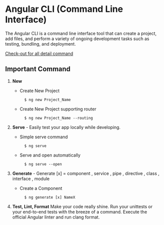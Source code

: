 # Angular CLI (Command Line Interface)

The Angular CLI is a command line interface tool that can create a project, add files, and perform a variety of ongoing development tasks such as testing, bundling, and deployment.

[Check-out for all detail command](https://github.com/angular/angular-cli/wiki)

## Important Command

1. **New**

	- Create New Project

			$ ng new Project_Name

	- Create New Project supporting router

        	$ ng new Project_Name --routing

2. **Serve** - Easily test your app locally while developing.

	- Simple serve command

        	$ ng serve
        
	- Serve and open automatically

        	$ ng serve --open

3. **Generate** - Generate [x] =  component , service , pipe , directive , class , interface , module

	- Create a Component

        	$ ng generate [x] NameX

4. **Test, Lint, Format**
Make your code really shine. Run your unittests or your end-to-end tests with the breeze of a command. Execute the official Angular linter and run clang format.
